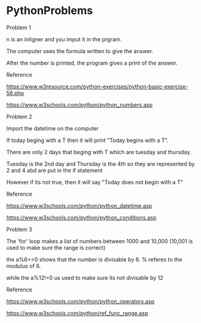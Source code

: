 # PythonProblems

Problem 1

n is an intigner and you imput it in the prgram.


The computer uses the formula written to give the answer.

After the number is printed, the program gives a print of the answer.

Reference

https://www.w3resource.com/python-exercises/python-basic-exercise-58.php

https://www.w3schools.com/python/python_numbers.asp





Problem 2

Import the datetime on the computer

If today beging with a T then it will print "Today begins with a T".

There are only 2 days that beging with T which are tuesday and thursday.

Tuesday is the 2nd day and Thursday is the 4th so they are represented by 2 and 4 abd are put in the if statement

However if its not true, then it will say "Today does not begin with a T"



Reference

https://www.w3schools.com/python/python_datetime.asp

https://www.w3schools.com/python/python_conditions.asp


Problem 3

The 'for' loop makes a list of numbers between 1000 and 10,000 (10,001 is used to make sure the range is correct)

the a%6==0 shows that the number is divisable by 6. % referes to the modulus of 6.

while the a%12!=0 us used to make sure its not divisable by 12

Reference

https://www.w3schools.com/python/python_operators.asp

https://www.w3schools.com/python/ref_func_range.asp



